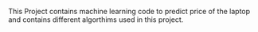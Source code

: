 This Project contains machine learning code to predict price of the laptop and contains different algorthims used in this project.
